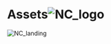 # Assets![NC_logo](https://github.com/user-attachments/assets/b0f64bfe-ea33-45de-82c6-ff101772dc3c)
![NC_landing](https://github.com/user-attachments/assets/08934db5-3889-43cd-ae61-2cc4f200b7a9)

